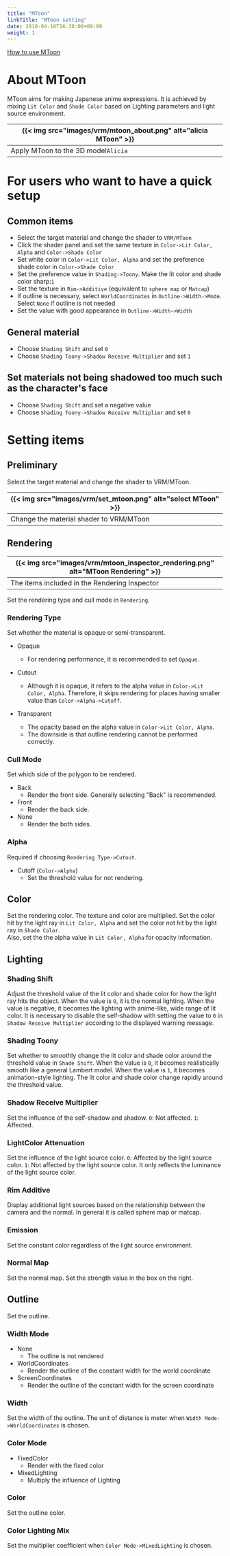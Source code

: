 ```yaml
---
title: "MToon"
linkTitle: "MToon setting"
date: 2018-04-16T16:30:00+09:00
weight: 1
---
```


[How to use MToon](https://www.slideshare.net/VirtualCast/vrm-mtoon)

# About MToon
MToon aims for making Japanese anime expressions. It is achieved by mixing `Lit Color` and `Shade Color` based on Lighting parameters and light source environment. 

|{{< img src="images/vrm/mtoon_about.png" alt="alicia MToon" >}}|
|-----|
|Apply MToon to the 3D model``Alicia``|

# For users who want to have a quick setup
## Common items
- Select the target material and change the shader to `VRM/MToon`
- Click the shader panel and set the same texture in `Color->Lit Color, Alpha` and `Color->Shade Color`
- Set white color in `Color->Lit Color, Alpha` and set the preference shade color in `Color->Shade Color`
- Set the preference value in `Shading->Toony`. Make the lit color and shade color sharp:`1`
- Set the texture in `Rim->Additive` (equivalent to `sphere map` or `Matcap`)
- If outline is necessary, select `WorldCoordinates` in `Outline->Width->Mode`. Select `None` if outline is not needed
- Set the value with good appearance in `Outline->Width->Width`

## General material
- Choose `Shading Shift` and set `0`
- Choose `Shading Toony->Shadow Receive Multiplier` and set `1`

## Set materials not being shadowed too much such as the character's face
- Choose `Shading Shift` and set a negative value
- Choose `Shading Toony->Shadow Receive Multiplier` and set `0`

# Setting items
## Preliminary
Select the target material and change the shader to VRM/MToon.

|{{< img src="images/vrm/set_mtoon.png" alt="select MToon" >}}|
|-----|
|Change the material shader to VRM/MToon|

## Rendering
|{{< img src="images/vrm/mtoon_inspector_rendering.png" alt="MToon Rendering" >}}|
|-----|
|The items included in the Rendering Inspector|

Set the rendering type and cull mode in `Rendering`.

### Rendering Type
Set whether the material is opaque or semi-transparent.

- Opaque
    - For rendering performance, it is recommended to set `Opaque`.
- Cutout
    - Although it is opaque, it refers to the alpha value in `Color->Lit Color, Alpha`. Therefore, it skips rendering for places having smaller value than `Color->Alpha->Cutoff`.

- Transparent
    - The opacity based on the alpha value in `Color->Lit Color, Alpha`. 
    - The downside is that outline rendering cannot be performed correctly.

### Cull Mode
Set which side of the polygon to be rendered.

- Back
    - Render the front side. Generally selecting "Back" is recommended.
- Front
    - Render the back side.
- None
    - Render the both sides.

### Alpha
Required if choosing `Rendering Type->Cutout`.

- Cutoff (`Color->Alpha`)
    - Set the threshold value for not rendering.

## Color
Set the rendering color.
The texture and color are multiplied.
Set the color hit by the light ray in `Lit Color, Alpha` and set the color not hit by the light ray in `Shade Color`.  
Also, set the the alpha value in `Lit Color, Alpha` for opacity information.

## Lighting
### Shading Shift
Adjust the threshold value of the lit color and shade color for how the light ray hits the object.
When the value is `0`, it is the normal lighting.
When the value is negative, it becomes the lighting with anime-like, wide range of lit color. 
It is necessary to disable the self-shadow with setting the value to `0` in `Shadow Receive Multiplier` according to the displayed warning message.

### Shading Toony
Set whether to smoothly change the lit color and shade color around the threshold value in `Shade Shift`.
When the value is `0`, it becomes realistically smooth like a general Lambert model.
When the value is `1`, it becomes animation-style lighting. The lit color and shade color change rapidly around the threshold value.

### Shadow Receive Multiplier
Set the influence of the self-shadow and shadow.
``0``: Not affected.
``1``: Affected.

### LightColor Attenuation
Set the influence of the light source color.
``0``: Affected by the light source color.
``1``: Not affected by the light source color. It only reflects the luminance of the light source color.

### Rim Additive
Display additional light sources based on the relationship between the camera and the normal.
In general it is called sphere map or matcap.

### Emission
Set the constant color regardless of the light source environment.

### Normal Map
Set the normal map.
Set the strength value in the box on the right.

## Outline
Set the outline.

### Width Mode
- None
    - The outline is not rendered
- WorldCoordinates
    - Render the outline of the constant width for the world coordinate
- ScreenCoordinates
    - Render the outline of the constant width for the screen coordinate

### Width
Set the width of the outline.
The unit of distance is meter when `Width Mode->WorldCoordinates` is chosen.

### Color Mode
- FixedColor
    - Render with the fixed color
- MixedLighting
    - Multiply the influence of Lighting

### Color
Set the outline color.

### Color Lighting Mix
Set the multiplier coefficient when `Color Mode->MixedLighting` is chosen.